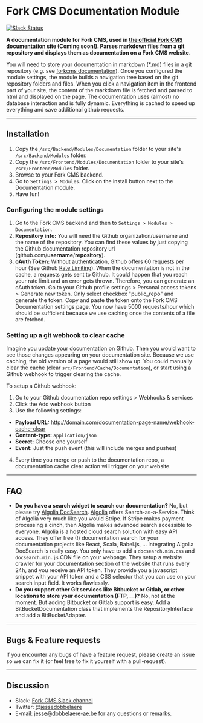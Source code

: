 # Fork CMS Documentation Module
[![Slack Status](https://fork-cms.herokuapp.com/badge.svg)](https://fork-cms.herokuapp.com/)

**A documentation module for Fork CMS, used in [the official Fork CMS documentation site](http://docs.fork-cms.com) (Coming soon!). 
Parses markdown files from a git repository and displays them as documentation on a Fork CMS website.**

You will need to store your documentation in markdown (*.md) files in a git repository (e.g. see [forkcms documentation](https://github.com/forkcms/documentation)). 
Once you configured the module settings, the module builds a navigation tree based on the git repository folders and files. 
When you click a navigation item in the frontend part of your site, the content of the markdown file is fetched and parsed to html and displayed on the page. 
The documentation uses (almost) no database interaction and is fully dynamic. Everything is cached to speed up everything and save additional github requests.

---

## Installation

1. Copy the `/src/Backend/Modules/Documentation` folder to your site's `/src/Backend/Modules` folder.
2. Copy the `/src/Frontend/Modules/Documentation` folder to your site's `/src/Frontend/Modules` folder.
3. Browse to your Fork CMS backend.
4. Go to `Settings > Modules`. Click on the install button next to the Documentation module.
5. Have fun!

### Configuring the module settings
1. Go to the Fork CMS backend and then to `Settings > Modules > Documentation`.
2. **Repository info:** You will need the Github organization/username and the name of the repository. You can find these values by just copying the
Github documentation repository url (github.com/**username**/**repository**).
3. **oAuth Token:** Without authentication, Github offers 60 requests per hour (See Github [Rate Limiting](https://developer.github.com/v3/#rate-limiting)). 
When the documentation is not in the cache, a requests gets sent to Github. It could happen that you reach your rate limit and an error gets thrown. 
Therefore, you can generate an oAuth token. Go to your Github profile settings > Personal access tokens > Generate new token. Only select checkbox "public_repo" and generate the token.
Copy and paste the token onto the Fork CMS Documentation settings page. You now have 5000 requests/hour which should be sufficient because we use caching once the contents
of a file are fetched.

### Setting up a git webhook to clear cache
Imagine you update your documentation on Github. Then you would want to see those changes appearing on your documentation site.
Because we use caching, the old version of a page would still show up. You could manually clear the cache (clear `src/Frontend/Cache/Documentation`), or start using a Github webhook to trigger clearing the cache.

To setup a Github webhook:

1. Go to your Github documentation repo settings > Webhooks & services
2. Click the Add webhook button
3. Use the following settings:
  * **Payload URL:** http://domain.com/documentation-page-name/webhook-cache-clear
  * **Content-type:** `application/json`
  * **Secret:** Choose one yourself
  * **Event:** Just the push event (this will include merges and pushes)
4. Every time you merge or push to the documentation repo, a documentation cache clear action will trigger on your website. 

---

## FAQ
- **Do you have a search widget to search our documentation?**
No, but please try [Algolia DocSearch](). [Algolia](https://www.algolia.com/) offers Search-as-a-Service. Think of Algolia very much like you would Stripe. If Stripe makes payment processing a cinch, then Algolia makes advanced search accessible to everyone. 
Algolia is a hosted cloud search solution with easy API access. They offer free (!) documentation search for your documentation projects like
React, Scala, Babel.js, ...  Integrating Algolia DocSearch is really easy. You only have to add a `docsearch.min.css` and `docsearch.min.js` CDN file on
your webpage. They setup a website crawler for your documentation section of the website that runs every 24h, and you receive an API token.
They provide you a javascript snippet with your API token and a CSS selector that you can use on your search input field. It works flawlessly. 
- **Do you support other Git services like Bitbucket or Gitlab, or other locations to store your documentation (FTP, ...)?**
No, not at the moment. But adding Bitbucket or Gitlab support is easy. Add a BitBucketDocumentation class that implements the RepositoryInterface and add a BitBucketAdapter.

---

## Bugs & Feature requests

If you encounter any bugs of have a feature request, please create an issue so we can fix it (or feel free to fix it yourself with a pull-request).

---

## Discussion
- Slack: [Fork CMS Slack channel](https://fork-cms.herokuapp.com)
- Twitter: [@jessedobbelaere](https://www.twitter.com/jessedobbelaere)
- E-mail: <jesse@dobbelaere-ae.be> for any questions or remarks.
